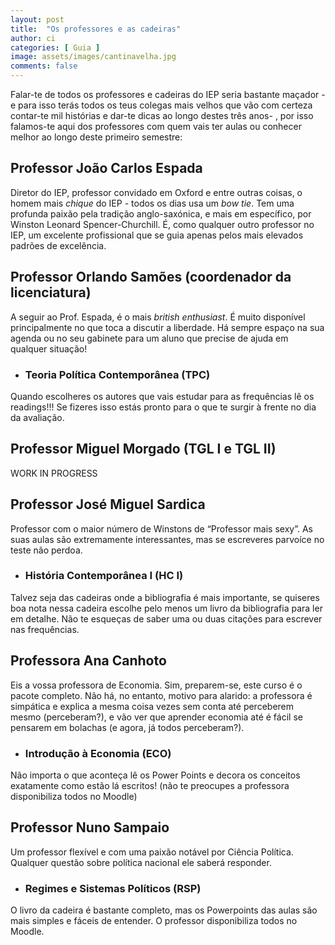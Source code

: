 ```yaml
---
layout: post
title:  "Os professores e as cadeiras"
author: ci
categories: [ Guia ]
image: assets/images/cantinavelha.jpg
comments: false
---
```

Falar-te de todos os professores e cadeiras do IEP seria bastante maçador - e para isso terás todos os teus colegas mais velhos que vão com certeza contar-te mil histórias e dar-te dicas ao longo destes três anos- , por isso falamos-te aqui dos professores com quem vais ter aulas ou conhecer melhor ao longo deste primeiro semestre:

## Professor João Carlos Espada
Diretor do IEP, professor convidado em Oxford e entre outras coisas, o homem mais *chique* do IEP - todos os dias usa um *bow tie*. Tem uma profunda paixão pela tradição anglo-saxónica, e mais em específico, por Winston Leonard Spencer-Churchill. É, como qualquer outro professor no IEP, um excelente profissional que se guia apenas pelos mais elevados padrões de excelência.

## Professor Orlando Samões (coordenador da licenciatura)
A seguir ao Prof. Espada, é o mais *british enthusiast*. É muito disponível principalmente no que toca a discutir a liberdade. Há sempre espaço na sua agenda ou no seu gabinete para um aluno que precise de ajuda em qualquer situação!

- ### Teoria Política Contemporânea (TPC)
Quando escolheres os autores que vais estudar para as frequências lê os readings!!! Se fizeres isso estás pronto para o que te surgir à frente no dia da avaliação.

## Professor Miguel Morgado (TGL I e TGL II)

WORK IN PROGRESS

## Professor José Miguel Sardica
Professor com o maior número de Winstons de “Professor mais sexy”. As suas aulas são extremamente interessantes, mas se escreveres parvoíce no teste não perdoa.

- ### História Contemporânea I (HC I)
Talvez seja das cadeiras onde a bibliografia é mais importante, se quiseres boa nota nessa cadeira escolhe pelo menos um livro da bibliografia para ler em detalhe. Não te esqueças de saber uma ou duas citações para escrever nas frequências.

## Professora Ana Canhoto
Eis a vossa professora de Economia. Sim, preparem-se, este curso é o pacote completo. Não há, no entanto, motivo para alarido: a professora é simpática e explica a mesma coisa vezes sem conta até perceberem mesmo (perceberam?), e vão ver que aprender economia até é fácil se pensarem em bolachas (e agora, já todos perceberam?).

- ### Introdução à Economia (ECO)
Não importa o que aconteça lê os Power Points e decora os conceitos exatamente como estão lá escritos! (não te preocupes a professora disponibiliza todos no Moodle)

## Professor Nuno Sampaio
Um professor flexível e com uma paixão notável por Ciência Política. Qualquer questão sobre política nacional ele saberá responder.  

- ### Regimes e Sistemas Políticos (RSP)
O livro da cadeira é bastante completo, mas os Powerpoints das aulas são mais simples e fáceis de entender. O professor disponibiliza todos no Moodle.
